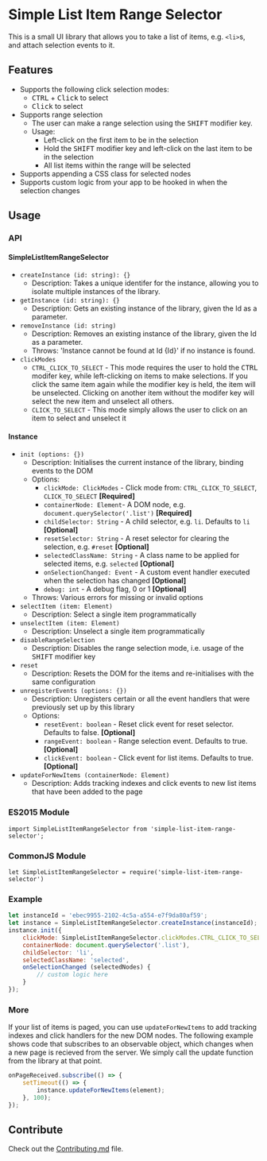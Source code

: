 # Simple List Item Range Selector
This is a small UI library that allows you to take a list of items, e.g. `<li>`s, and attach selection events to it. 

## Features
- Supports the following click selection modes:
   * <kbd>CTRL</kbd> + <kbd>Click</kbd> to select
   * <kbd>Click</kbd> to select
- Supports range selection
  - The user can make a range selection using the <kbd>SHIFT</kbd> modifier key.
  - Usage:
    - Left-click on the first item to be in the selection
    - Hold the <kbd>SHIFT</kbd> modifier key and left-click on the last item to be in the selection
    - All list items within the range will be selected
- Supports appending a CSS class for selected nodes
- Supports custom logic from your app to be hooked in when the selection changes

## Usage
### API
#### SimpleListItemRangeSelector
- `createInstance (id: string): {}`
  * Description: Takes a unique identifer for the instance, allowing you to isolate multiple instances of the library.
- `getInstance (id: string): {}`
  * Description: Gets an existing instance of the library, given the Id as a parameter.
- `removeInstance (id: string)`
  * Description: Removes an existing instance of the library, given the Id as a parameter.
  * Throws: 'Instance cannot be found at Id {Id}' if no instance is found.
- `clickModes`
  * `CTRL_CLICK_TO_SELECT` - This mode requires the user to hold the <kbd>CTRL</kbd> modifer key, while left-clicking on items to make selections. If you click the same item again while the modifier key is held, the item will be unselected. Clicking on another item without the modifer key will select the new item and unselect all others.
   * `CLICK_TO_SELECT` - This mode simply allows the user to click on an item to select and unselect it

#### Instance
- `init (options: {})`
  * Description: Initialises the current instance of the library, binding events to the DOM
  * Options:
    - `clickMode: ClickModes` - Click mode from: `CTRL_CLICK_TO_SELECT`, `CLICK_TO_SELECT` **[Required]**
    - `containerNode: Element`- A DOM node, e.g. `document.querySelector('.list')` **[Required]**
    - `childSelector: String` - A child selector, e.g. `li`. Defaults to `li` **[Optional]**
    - `resetSelector: String` - A reset selector for clearing the selection, e.g. `#reset` **[Optional]**
    - `selectedClassName: String` - A class name to be applied for selected items, e.g. `selected` **[Optional]**
    - `onSelectionChanged: Event` - A custom event handler executed when the selection has changed **[Optional]**
    - `debug: int` - A debug flag, 0 or 1 **[Optional]**
  *  Throws: Various errors for missing or invalid options
- `selectItem (item: Element)`
  * Description: Select a single item programmatically
- `unselectItem (item: Element)`
  * Description: Unselect a single item programmatically
- `disableRangeSelection`
  * Description: Disables the range selection mode, i.e. usage of the <kbd>SHIFT</kbd> modifier key
- `reset`
  * Description: Resets the DOM for the items and re-initialises with the same configuration
- `unregisterEvents (options: {})`
  * Description: Unregisters certain or all the event handlers that were previously set up by this library
  * Options:
    - `resetEvent: boolean` - Reset click event for reset selector. Defaults to false. **[Optional]**
    - `rangeEvent: boolean` - Range selection event. Defaults to true. **[Optional]**
    - `clickEvent: boolean` - Click event for list items. Defaults to true. **[Optional]**
- `updateForNewItems (containerNode: Element)`
  * Description: Adds tracking indexes and click events to new list items that have been added to the page

### ES2015 Module
```
import SimpleListItemRangeSelector from 'simple-list-item-range-selector';
```

### CommonJS Module
```
let SimpleListItemRangeSelector = require('simple-list-item-range-selector')
```
### Example
```javascript
let instanceId = 'ebec9955-2102-4c5a-a554-e7f9da80af59';
let instance = SimpleListItemRangeSelector.createInstance(instanceId);
instance.init({
    clickMode: SimpleListItemRangeSelector.clickModes.CTRL_CLICK_TO_SELECT,
    containerNode: document.querySelector('.list'),
    childSelector: 'li',
    selectedClassName: 'selected',
    onSelectionChanged (selectedNodes) {
        // custom logic here
    }
});
```

### More
If your list of items is paged, you can use `updateForNewItems` to add tracking indexes and click handlers for the new DOM nodes. The following example shows code that subscribes to an observable object, which changes when a new page is recieved from the server. We simply call the update function from the library at that point.

```javascript
onPageReceived.subscribe(() => {
    setTimeout(() => {
        instance.updateForNewItems(element);
    }, 100);
});
```
## Contribute
Check out the [Contributing.md](https://github.com/gidztech/simple-list-item-range-selector/blob/master/CONTRIBUTING.md) file.
